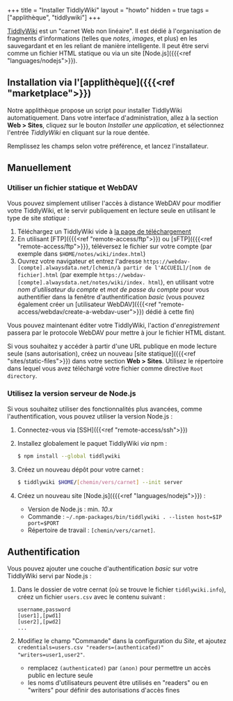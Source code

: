 +++
title = "Installer TiddlyWiki"
layout = "howto"
hidden = true
tags = ["applithèque", "tiddlywiki"]
+++

[TiddlyWiki](https://tiddlywiki.com/) est un "carnet Web non linéaire". Il est dédié à l'organisation de fragments d'informations (telles que *notes*, *images*, et plus) en les sauvegardant et en les reliant de manière intelligente. Il peut être servi comme un fichier HTML statique ou via un site [Node.js]({{{<ref "languages/nodejs">}}).

## Installation via l'[applithèque]({{{<ref "marketplace">}})

Notre applithèque propose un script pour installer TiddlyWiki automatiquement. Dans votre interface d'administration, allez à la section **Web > Sites**, cliquez sur le bouton *Installer une application*, et sélectionnez l'entrée *TiddlyWiki* en cliquant sur la roue dentée.

Remplissez les champs selon votre préférence, et lancez l'installateur.

## Manuellement

### Utiliser un fichier statique et WebDAV

Vous pouvez simplement utiliser l'accès à distance WebDAV pour modifier votre TiddlyWiki, et le servir publiquement en lecture seule en utilisant le type de site *statique* :

1. Téléchargez un TiddlyWiki vide à [la page de téléchargement](https://tiddlywiki.com/#GettingStarted)
2. En utilisant [FTP]({{{<ref "remote-access/ftp">}}) ou [sFTP]({{{<ref "remote-access/ftp">}}}, téléversez le fichier sur votre compte (par exemple dans `$HOME/notes/wiki/index.html`)
3. Ouvrez votre navigateur et entrez l'adresse `https://webdav-[compte].alwaysdata.net/[chemin/à partir de l'ACCUEIL]/[nom de fichier].html` (par exemple `https://webdav-[compte].alwaysdata.net/notes/wiki/index. html`), en utilisant votre *nom d'utilisateur du compte* et *mot de passe du compte* pour vous authentifier dans la fenêtre d'authentification *basic* (vous pouvez également créer un [utilisateur WebDAV]({{{<ref "remote-access/webdav/create-a-webdav-user">}}) dédié à cette fin)

Vous pouvez maintenant éditer votre TiddlyWiki, l'action d'*enregistrement* passera par le protocole WebDAV pour mettre à jour le fichier HTML distant.

Si vous souhaitez y accéder à partir d'une URL publique en mode lecture seule (sans autorisation), créez un nouveau [site statique]({{{<ref "sites/static-files">}}) dans votre section **Web > Sites**. Utilisez le répertoire dans lequel vous avez téléchargé votre fichier comme directive `Root directory`.

### Utilisez la version serveur de Node.js

Si vous souhaitez utiliser des fonctionnalités plus avancées, comme l'authentification, vous pouvez utiliser la version Node.js :

1. Connectez-vous via [SSH]({{<ref "remote-access/ssh">}})

2. Installez globalement le paquet TiddlyWiki *via* npm :

    ```sh
    $ npm install --global tiddlywiki
    ```

3. Créez un nouveau dépôt pour votre carnet :

    ```sh
    $ tiddlywiki $HOME/[chemin/vers/carnet] --init server
    ```

4. Créez un nouveau site [Node.js]({{{<ref "languages/nodejs">}}) :
   - Version de Node.js : min. *10.x*
   - Commande : `~/.npm-packages/bin/tiddlywiki . --listen host=$IP port=$PORT`
   - Répertoire de travail : `[chemin/vers/carnet]`.

## Authentification

Vous pouvez ajouter une couche d'authentification *basic* sur votre TiddlyWiki servi par Node.js :

1. Dans le dossier de votre cernat (où se trouve le fichier `tiddlywiki.info`), créez un fichier `users.csv` avec le contenu suivant :

    ```csv
    username,password
    [user1],[pwd1]
    [user2],[pwd2]
    ...
    ```

2. Modifiez le champ "Commande" dans la configuration du *Site*, et ajoutez `credentials=users.csv "readers=(authenticated)" "writers=user1,user2"`.
    - remplacez `(authenticated)` par `(anon)` pour permettre un accès public en lecture seule
    - les noms d'utilisateurs peuvent être utilisés en "readers" ou en "writers" pour définir des autorisations d'accès fines
